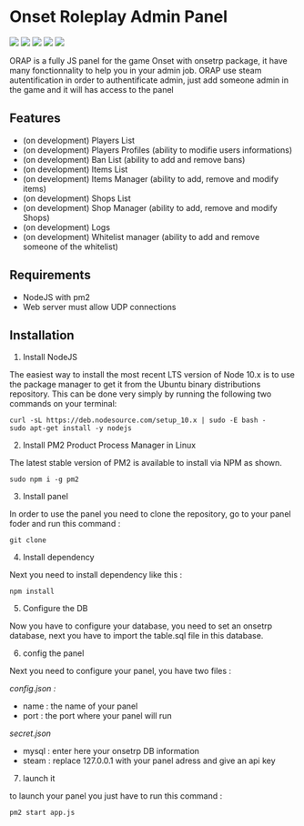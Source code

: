 # Onset Roleplay Admin Panel
![](https://img.shields.io/github/stars/skrilax91/Onset-Roleplay-Admin-Panel?style=pandao) ![](https://img.shields.io/github/forks/skrilax91/Onset-Roleplay-Admin-Panel) ![](https://img.shields.io/github/tag/skrilax91/Onset-Roleplay-Admin-Panel) ![](https://img.shields.io/github/release/skrilax91/Onset-Roleplay-Admin-Panel) ![](https://img.shields.io/github/issues/skrilax91/Onset-Roleplay-Admin-Panel)

ORAP is a fully JS panel for the game Onset with onsetrp package, it have many fonctionnality to help you in your admin job.
ORAP use steam autentification in order to authentificate admin, just add someone admin in the game and it will has access to the panel

## Features
- (on development) Players List
- (on development) Players Profiles (ability to modifie users informations)
- (on development) Ban List (ability to add and remove bans)
- (on development) Items List
- (on development) Items Manager (ability to add, remove and modify items)
- (on development) Shops List
- (on development) Shop Manager (ability to add, remove and modify Shops)
- (on development) Logs
- (on development) Whitelist manager (ability to add and remove someone of the whitelist)


## Requirements
- NodeJS with pm2
- Web server must allow UDP connections

## Installation
1. Install NodeJS

The easiest way to install the most recent LTS version of Node 10.x is to use the package manager to get it from the Ubuntu binary distributions repository. This can be done very simply by running the following two commands on your terminal:
```
curl -sL https://deb.nodesource.com/setup_10.x | sudo -E bash - 
sudo apt-get install -y nodejs
```
2. Install PM2 Product Process Manager in Linux

The latest stable version of PM2 is available to install via NPM as shown.
```shell
sudo npm i -g pm2 
```
3. Install panel

In order to use the panel you need to clone the repository, go to your panel foder and run this command :
```shell
git clone 
```
4. Install dependency

Next you need to install dependency like this :
```shell
npm install
```
5. Configure the DB

Now you have to configure your database, you need to set an onsetrp database, next you have to import the table.sql file in this database.

6. config the panel

Next you need to configure your panel, you have two files :

*config.json :*
- name : the name of your panel
- port : the port where your panel will run

*secret.json*
- mysql : enter here your onsetrp DB information
- steam : replace 127.0.0.1 with your panel adress and give an api key

7. launch it

to launch your panel you just have to run this command :
```shell
pm2 start app.js
```
